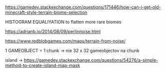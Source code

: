https://gamedev.stackexchange.com/questions/171446/how-can-i-get-old-minecraft-style-terrain-biome-selection

HISTOGRAM EQUALIYATION to flatten more rare biomes

https://adrianb.io/2014/08/09/perlinnoise.html

https://www.redblobgames.com/maps/terrain-from-noise/

1 GAMEOBJECT  = 1 chunk -> nie 32 x 32 gameobjectov na chunk

island -> https://gamedev.stackexchange.com/questions/54276/a-simple-method-to-create-island-map-mask
